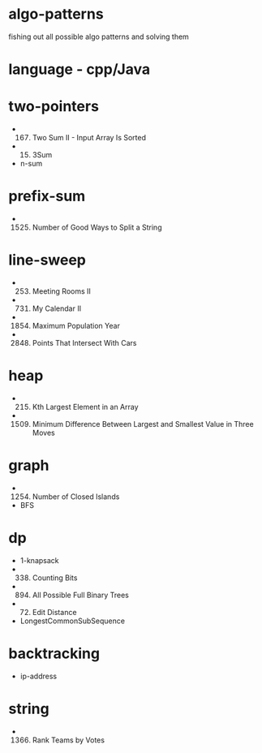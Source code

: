 # algo-patterns
fishing out all possible algo patterns and solving them

# language - cpp/Java

# two-pointers
- 167. Two Sum II - Input Array Is Sorted
- 15. 3Sum
- n-sum

# prefix-sum
- 1525. Number of Good Ways to Split a String

# line-sweep
- 253. Meeting Rooms II 
- 731. My Calendar II
- 1854. Maximum Population Year
- 2848. Points That Intersect With Cars

# heap
- 215. Kth Largest Element in an Array
- 1509. Minimum Difference Between Largest and Smallest Value in Three Moves

# graph
- 1254. Number of Closed Islands
- BFS

# dp
- 1-knapsack
- 338. Counting Bits
- 894. All Possible Full Binary Trees
- 72. Edit Distance
- LongestCommonSubSequence

# backtracking
- ip-address

# string
- 1366. Rank Teams by Votes